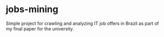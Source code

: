 # jobs-mining
Simple project for crawling and analyzing IT job offers in Brazil as part of my final paper for the university.
